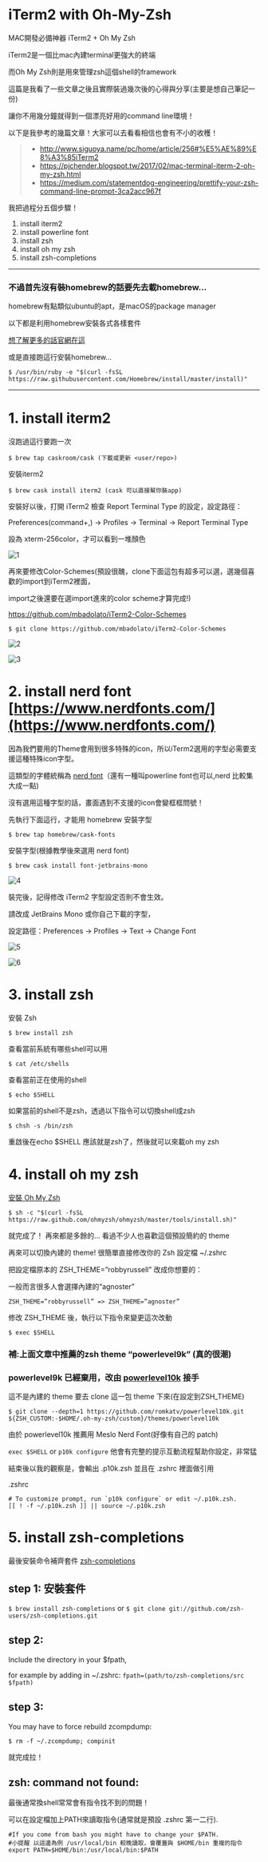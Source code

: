 # iTerm2 with Oh-My-Zsh
MAC開發必備神器 iTerm2 + Oh My Zsh

iTerm2是一個比mac內建terminal更強大的終端

而Oh My Zsh則是用來管理zsh這個shell的framework

這篇是我看了一些文章之後且實際裝過幾次後的心得與分享(主要是想自己筆記一份)

讓你不用幾分鐘就得到一個漂亮好用的command line環境！

以下是我參考的幾篇文章！大家可以去看看相信也會有不小的收穫！
> * http://www.siguoya.name/pc/home/article/256#%E5%AE%89%E8%A3%85iTerm2
> * https://pjchender.blogspot.tw/2017/02/mac-terminal-iterm-2-oh-my-zsh.html
> * https://medium.com/statementdog-engineering/prettify-your-zsh-command-line-prompt-3ca2acc967f


我把過程分五個步驟！
1. install iterm2
2. install powerline font
3. install zsh
4. install oh my zsh
5. install zsh-completions

***

### 不過首先沒有裝homebrew的話要先去載homebrew...

homebrew有點類似ubuntu的apt，是macOS的package manager

以下都是利用homebrew安裝各式各樣套件

[想了解更多的話官網在這](https://brew.sh/)

或是直接跑這行安裝homebrew...

`$ /usr/bin/ruby -e "$(curl -fsSL https://raw.githubusercontent.com/Homebrew/install/master/install)"`

***
# 1. install iterm2
 
沒跑過這行要跑一次

`$ brew tap caskroom/cask (下載或更新 <user/repo>)`

安裝iterm2

`$ brew cask install iterm2 (cask 可以直接幫你裝app)`

安裝好以後，打開 iTerm2 檢查 Report Terminal Type 的設定，設定路徑：

Preferences(command+,) -> Profiles -> Terminal -> Report Terminal Type

設為 xterm-256color，才可以看到一堆顏色

![1](https://github.com/htkuan/iTerm2_with_Oh-My-Zsh/blob/master/img/1.png)

再來要修改Color-Schemes(預設很醜，clone下面這包有超多可以選，選幾個喜歡的import到iTerm2裡面，

import之後還要在選import進來的color scheme才算完成!)

https://github.com/mbadolato/iTerm2-Color-Schemes

`$ git clone https://github.com/mbadolato/iTerm2-Color-Schemes`

![2](https://github.com/htkuan/iTerm2_with_Oh-My-Zsh/blob/master/img/2.png)

![3](https://github.com/htkuan/iTerm2_with_Oh-My-Zsh/blob/master/img/3.png)

# 2. install nerd font [https://www.nerdfonts.com/](https://www.nerdfonts.com/)

因為我們要用的Theme會用到很多特殊的icon，所以iTerm2選用的字型必需要支援這種特殊icon字型。

這類型的字體統稱為 [nerd font](https://github.com/ryanoasis/nerd-fonts#option-4-homebrew-fonts)（還有一種叫powerline font也可以,nerd 比較集大成一點)

沒有選用這種字型的話，畫面遇到不支援的icon會變框框問號！

先執行下面這行，才能用 homebrew 安裝字型

`$ brew tap homebrew/cask-fonts`

安裝字型(根據教學後來選用 nerd font)

`$ brew cask install font-jetbrains-mono`

![4](https://github.com/htkuan/iTerm2_with_Oh-My-Zsh/blob/master/img/4.png)

裝完後，記得修改 iTerm2 字型設定否則不會生效。

請改成 JetBrains Mono 或你自己下載的字型，

設定路徑：Preferences -> Profiles -> Text -> Change Font 

![5](https://github.com/htkuan/iTerm2_with_Oh-My-Zsh/blob/master/img/5.png)

![6](https://github.com/htkuan/iTerm2_with_Oh-My-Zsh/blob/master/img/6.png)

# 3. install zsh

安裝 Zsh

`$ brew install zsh`

查看當前系統有哪些shell可以用

`$ cat /etc/shells`

查看當前正在使用的shell

`$ echo $SHELL`

如果當前的shell不是zsh，透過以下指令可以切換shell成zsh

`$ chsh -s /bin/zsh`

重啟後在echo $SHELL 應該就是zsh了，然後就可以來載oh my zsh

# 4. install oh my zsh

[安裝 Oh My Zsh](https://ohmyz.sh/)

`$ sh -c "$(curl -fsSL https://raw.github.com/ohmyzsh/ohmyzsh/master/tools/install.sh)"`

就完成了！ 再來都是多餘的... 看過不少人也喜歡這個預設簡約的 theme

再來可以切換內建的 theme! 很簡單直接修改你的 Zsh 設定檔 ~/.zshrc

把設定檔原本的 ZSH_THEME=”robbyrussell” 改成你想要的：

一般而言很多人會選擇內建的“agnoster”

`ZSH_THEME=”robbyrussell” => ZSH_THEME=”agnoster”`

修改 ZSH_THEME 後，執行以下指令來變更這次改動

`$ exec $SHELL`

### 補:上面文章中推薦的zsh theme “powerlevel9k” (真的很潮)
### powerlevel9k 已經棄用，改由 [powerlevel10k](https://github.com/romkatv/powerlevel10k) 接手

這不是內建的 theme 要去 clone 這一包 theme 下來(在設定到ZSH_THEME)

`$ git clone --depth=1 https://github.com/romkatv/powerlevel10k.git ${ZSH_CUSTOM:-$HOME/.oh-my-zsh/custom}/themes/powerlevel10k`

由於 powerlevel10k 推薦用 Meslo Nerd Font(好像有自己的 patch)

`exec $SHELL` or `p10k configure` 他會有完整的提示互動流程幫助你設定，非常猛

結束後以我的觀察是，會輸出 .p10k.zsh 並且在 .zshrc 裡面做引用

.zshrc
```
# To customize prompt, run `p10k configure` or edit ~/.p10k.zsh.
[[ ! -f ~/.p10k.zsh ]] || source ~/.p10k.zsh
```

# 5. install zsh-completions

最後安裝命令補齊套件 [zsh-completions](https://github.com/zsh-users/zsh-completions)

## step 1: 安裝套件
`$ brew install zsh-completions` or 
`$ git clone git://github.com/zsh-users/zsh-completions.git`

## step 2: 
Include the directory in your $fpath, 

for example by adding in ~/.zshrc: `fpath=(path/to/zsh-completions/src $fpath)`

## step 3:
You may have to force rebuild zcompdump: 

`$ rm -f ~/.zcompdump; compinit`

就完成拉！

## zsh: command not found:

最後通常換shell常常會有指令找不到的問題！

可以在設定檔加上PATH來讀取指令(通常就是預設 .zshrc 第一二行).

``` 
#If you come from bash you might have to change your $PATH.
#小提醒 以這邊為例 /usr/local/bin 較晚讀取，會覆蓋與 $HOME/bin 重複的指令
export PATH=$HOME/bin:/usr/local/bin:$PATH 
```
